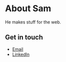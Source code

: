 # About Sam

He makes stuff for the web.

## Get in touch

- [Email](mailto:sam.sverko@gmail.com)
- [LinkedIn](https://www.linkedin.com/in/samsverko/)
